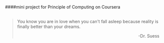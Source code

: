 ####mini project for Principle of Computing on Coursera <br> </br> 
>You know you are in love when you can't fall asleep because reality is finally better than your dreams.<div align="right"> -Dr. Suess </div>
